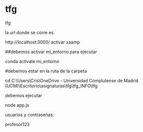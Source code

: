 # tfg
 tfg

la url donde se corre es 

http://localhost:3000/
activar xaamp

##debemos activar mi_entorno para ejecutar

conda activate mi_entorno

#debemos estar en la ruta de la carpeta

cd C:\Users\Cris\OneDrive - Universidad Complutense de Madrid (UCM)\Escritorio\asignaturas\tfg\tfg_INFO\tfg

debemos ejecutar 

node app.js

usuarios y contraseñas:


profesor123